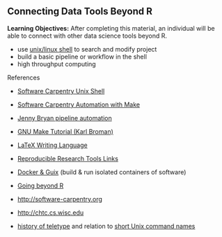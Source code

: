 ## Connecting Data Tools Beyond R

**Learning Objectives:** After completing this material, an individual will be able to
connect with other data science tools beyond R.

- use [unix/linux shell](linux.md) to search and modify project
- build a basic pipeline or workflow in the shell
- high throughput computing

References

- [Software Carpentry Unix Shell](http://swcarpentry.github.io/shell-novice/)
- [Software Carpentry Automation with Make](http://swcarpentry.github.io/make-novice/)
- [Jenny Bryan pipeline automation](http://stat545-ubc.github.io/automation00_index.html)
- [GNU Make Tutorial (Karl Broman)](http://kbroman.github.io/minimal_make)
- [LaTeX Writing Language](latex.md)
- [Reproducible Research Tools Links](reproducible.md)
- [Docker & Guix](docker.md) (build & run isolated containers of software)

- [Going beyond R](beyondR.md)
- <http://software-carpentry.org>
- <http://chtc.cs.wisc.edu>
- [history of teletype](https://en.wikipedia.org/wiki/Teleprinter) and relation to [short Unix command names](http://aplawrence.com/Unixart/newtounix.html#cryptic)